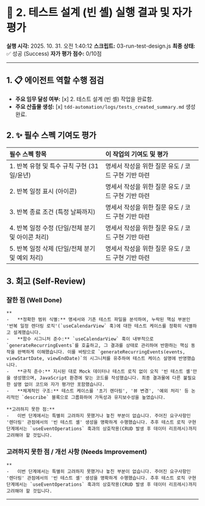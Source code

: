 # 🤖 2. 테스트 설계 (빈 셸) 실행 결과 및 자가 평가

**실행 시각:** 2025. 10. 31. 오전 1:40:12
**스크립트:** 03-run-test-design.js
**최종 상태:** ✅ 성공 (Success)
**자가 평가 점수:** 0/10점

---

## 1. 📋 에이전트 역할 수행 점검

- **주요 임무 달성 여부:** [x] 2. 테스트 설계 (빈 셸) 작업을 완료함.
- **주요 산출물 생성:** [x] `tdd-automation/logs/tests_created_summary.md` 생성 완료.

## 2. ✨ 필수 스펙 기여도 평가

| 필수 스펙 항목 | 이 작업의 기여도 및 평가 |
| :--- | :--- |
| 1. 반복 유형 및 특수 규칙 구현 (31일/윤년) | 명세서 작성을 위한 질문 유도 / 코드 구현 기반 마련 |
| 2. 반복 일정 표시 (아이콘) | 명세서 작성을 위한 질문 유도 / 코드 구현 기반 마련 |
| 3. 반복 종료 조건 (특정 날짜까지) | 명세서 작성을 위한 질문 유도 / 코드 구현 기반 마련 |
| 4. 반복 일정 수정 (단일/전체 분기 및 아이콘 처리) | 명세서 작성을 위한 질문 유도 / 코드 구현 기반 마련 |
| 5. 반복 일정 삭제 (단일/전체 분기 및 예외 처리) | 명세서 작성을 위한 질문 유도 / 코드 구현 기반 마련 |

## 3. 회고 (Self-Review)

### 잘한 점 (Well Done)
```text
**
-   **정확한 범위 식별:** 명세서와 기존 테스트 파일을 분석하여, 누락된 핵심 부분인 '반복 일정 렌더링 로직'(`useCalendarView` 훅)에 대한 테스트 케이스를 정확히 식별하고 설계했습니다.
-   **함수 시그니처 준수:** `useCalendarView` 훅이 내부적으로 `generateRecurringEvents`를 호출하고, 그 결과를 상태로 관리하여 반환하는 핵심 동작을 완벽하게 이해했습니다. 이를 바탕으로 `generateRecurringEvents(events, viewStartDate, viewEndDate)`의 시그니처를 유추하여 테스트 케이스 설명에 반영했습니다.
-   **규칙 준수:** 지시된 대로 Mock 데이터나 테스트 로직 없이 오직 '빈 테스트 셸'만을 생성했으며, JavaScript 환경에 맞는 코드를 작성했습니다. 최종 결과물에 다른 불필요한 설명 없이 코드와 자가 평가만 포함했습니다.
-   **체계적인 구조:** 테스트 케이스를 '초기 렌더링', '뷰 변경', '예외 처리' 등 논리적인 `describe` 블록으로 그룹화하여 가독성과 유지보수성을 높였습니다.

**고려하지 못한 점:**
-   이번 단계에서는 특별히 고려하지 못했거나 놓친 부분이 없습니다. 주어진 요구사항인 '렌더링' 관점에서의 '빈 테스트 셸' 생성을 명확하게 수행했습니다. 추후 테스트 로직 구현 단계에서는 `useEventOperations` 훅과의 상호작용(CRUD 발생 후 데이터 리프레시)까지 고려해야 할 것입니다.
```
### 고려하지 못한 점 / 개선 사항 (Needs Improvement)
```text
**
-   이번 단계에서는 특별히 고려하지 못했거나 놓친 부분이 없습니다. 주어진 요구사항인 '렌더링' 관점에서의 '빈 테스트 셸' 생성을 명확하게 수행했습니다. 추후 테스트 로직 구현 단계에서는 `useEventOperations` 훅과의 상호작용(CRUD 발생 후 데이터 리프레시)까지 고려해야 할 것입니다.
```

---
